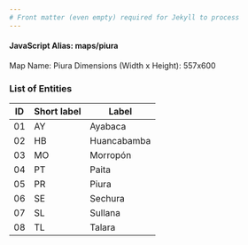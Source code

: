```yaml
---
# Front matter (even empty) required for Jekyll to process
---
```


#### JavaScript Alias: maps/piura

Map Name: Piura
Dimensions (Width x Height): 557x600


### List of Entities

ID | Short label | Label
---|---|---|
01| AY | Ayabaca
02| HB | Huancabamba
03| MO | Morropón
04| PT | Paita
05| PR | Piura
06| SE | Sechura
07| SL | Sullana
08| TL | Talara
